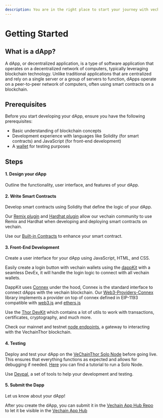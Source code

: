 ```yaml
---
description: You are in the right place to start your journey with vechain dApps
---
```


# Getting Started

## What is a dApp?

A dApp, or decentralized application, is a type of software application that operates on a decentralized network of computers, typically leveraging blockchain technology. Unlike traditional applications that are centralized and rely on a single server or a group of servers to function, dApps operate on a peer-to-peer network of computers, often using smart contracts on a blockchain.

## Prerequisites

Before you start developing your dApp, ensure you have the following prerequisites:

* Basic understanding of blockchain concepts
* Development experience with languages like Solidity (for smart contracts) and JavaScript (for front-end development)
* A [wallet](../core-concepts/wallets/) for testing purposes

## Steps

#### 1. Design your dApp

Outline the functionality, user interface, and features of your dApp.

#### 2. **Write Smart Contracts**

Develop smart contracts using Solidity that define the logic of your dApp.

Our [Remix plugin](frameworks-and-ides/vechain-and-remix/) and [Hardhat plugin](frameworks-and-ides/hardhat-and-vechain/) allow our vechain community to use Remix and Hardhat when developing and deploying smart contracts on vechain.

Use our [Built-in Contracts](built-in-contracts.md) to enhance your smart contract.

#### 3. **Front-End Development**

Create a user interface for your dApp using JavaScript, HTML, and CSS.

Easily create a login button with vechain wallets using the [dappKit](sdks-and-providers/dapp-kit/dapp-kit/) with a seamless DevEx, it will handle the login logic to connect with all vechain wallets.

DappKit uses [Connex](sdks-and-providers/connex/) under the hood, Connex is the standard interface to connect dApps with the vechain blockchain. Our [Web3-Providers-Connex](sdks-and-providers/web3-providers-connex/) library implements a provider on top of connex defined in EIP-1193 compatible with [web3.js](https://github.com/ChainSafe/web3.js) and [ethers.js](https://github.com/ethers-io/ethers.js)

Use the [Thor DevKit](sdks-and-providers/thor-devkit/) which contains a lot of utils to work with transactions, certificates, cryptography, and much more.

Check our mainnet and testnet [node endpoints](nodes.md), a gateway to interacting with the VechainThor blockchain.

#### 4. **Testing**

Deploy and test your dApp on the [VeChainThor Solo Node](../core-concepts/networks/thor-solo-node.md) before going live. This ensures that everything functions as expected and allows for debugging if needed. [Here](../core-concepts/networks/thor-solo-node.md) you can find a tutorial to run a Solo Node.

Use [Devpal](sdks-and-providers/devpal.md), a set of tools to help your development and testing.

#### 5. **Submit the Dapp**

Let us know about your dApp!

After you create the dApp, you can submit it in the [Vechain App Hub Repo](https://github.com/vechain/app-hub#vechain-app-hub---submit-form) to let it be visible in the [Vechain App Hub](https://apps.vechain.org/#all)
